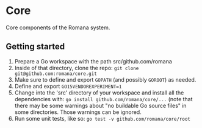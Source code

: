 # Core

Core components of the Romana system.

## Getting started

 1. Prepare a Go workspace with the path src/github.com/romana
 2. Inside of that directory, clone the repo: `git clone git@github.com:romana/core.git`
 3. Make sure to define and export `GOPATH` (and possibly `GOROOT`) as needed.
 4. Define and export `GO15VENDOREXPERIMENT=1`
 5. Change into the 'src' directory of your workspace and install all the
    dependencies with: `go install github.com/romana/core/...` (note that there
    may be some warnings about "no buildable Go source files" in some
    directories. Those warnings can be ignored.
 6. Run some unit tests, like so: `go test -v github.com/romana/core/root`

